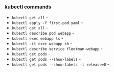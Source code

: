 ### kubectl commands

- `kubectl get all` -
- `kubectl apply -f first-pod.yaml` -
- `kubectl get all` -
- `kubectl describe pod webapp` -
- `kubectl exec webapp ls` -
- `kubectl -it exec webapp sh` -
- `kubectl describe service fleetman-webapp` - 
- `kubectl get pods` -
- `kubectl get pods --show-labels` -
- `kubectl get pods --show-labels -l release=0` - 